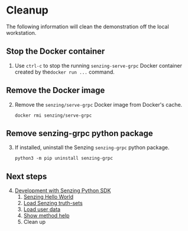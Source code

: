 # Cleanup

The following information will clean the demonstration off the local workstation.

## Stop the Docker container

1. Use `ctrl-c` to stop the running `senzing-serve-grpc` Docker container created by the`docker run ...` command.

## Remove the Docker image

2. Remove the `senzing/serve-grpc` Docker image from Docker's cache.

    ```console
    docker rmi senzing/serve-grpc
    ```

## Remove senzing-grpc python package

3. If installed, uninstall the Senzing `senzing-grpc` python package.

    ```console
    python3 -m pip uninstall senzing-grpc

    ```

## Next steps

4. [Development with Senzing Python SDK]
    1. [Senzing Hello World]
    1. [Load Senzing truth-sets]
    1. [Load user data]
    1. [Show method help]
    1. Clean up

[Development with Senzing Python SDK]: development-with-senzing-python-sdk.md
[Load Senzing truth-sets]: load-senzing-truthsets.md
[Load user data]: load-user-data.md
[Senzing Hello World]: senzing-hello-world.md
[Show method help]: show-method-help.md
